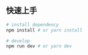 
## 快速上手

```bash
# install dependency
npm install # or yarn install

# develop
npm run dev # or yarn dev
```
